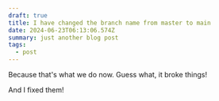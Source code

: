 ```yaml
---
draft: true
title: I have changed the branch name from master to main
date: 2024-06-23T06:13:06.574Z
summary: just another blog post
tags:
  - post
---
```

B﻿ecause that's what we do now. Guess what, it broke things!

A﻿nd I fixed them!